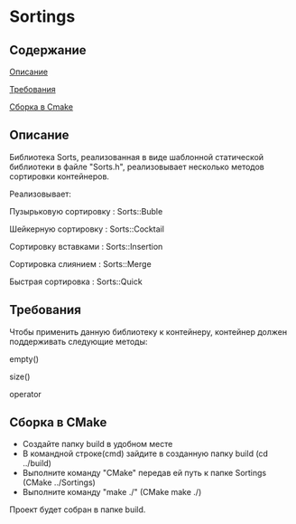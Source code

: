 # Sortings
## Содержание 
[Описание](#descrip)

[Требования](#request)

[Сборка в Cmake](#Cmake)

<a name="descrip"><h2>Описание</h2></a>

Библиотека Sorts, реализованная в виде шаблонной статической библиотеки в файле "Sorts.h", реализовывает несколько методов сортировки контейнеров.

Реализовывает:

Пузырьковую сортировку : Sorts::Buble

Шейкерную сортировку : Sorts::Cocktail

Сортировку вставками : Sorts::Insertion

Сортировка слиянием : Sorts::Merge

Быстрая сортировка : Sorts::Quick

<a name="Cmake"><h2>Требования</h2></a>

Чтобы применить данную библиотеку к контейнеру, контейнер должен поддерживать следующие методы:

empty()

size()

operator[](size_t)

<a name="Cmake"><h2>Сборка в CMake</h2></a>

+ Создайте папку build в удобном месте
+ В командной строке(cmd) зайдите в созданную папку build (cd ../build)
+ Выполните команду "СMake" передав ей путь к папке Sortings (CMake ../Sortings)
+ Выполните команду "make ./" (CMake make ./)

Проект будет собран в папке build.
